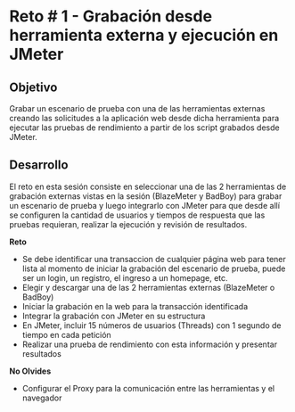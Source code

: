 # Reto # 1 - Grabación desde herramienta externa y ejecución en JMeter

## Objetivo

Grabar un escenario de prueba con una de las herramientas externas creando las solicitudes a la aplicación web desde dicha herramienta para ejecutar las pruebas de rendimiento a partir de los script grabados desde JMeter.


## Desarrollo

El reto en esta sesión consiste en seleccionar una de las 2 herramientas de grabación externas vistas en la sesión (BlazeMeter y BadBoy) para grabar un escenario de prueba y luego integrarlo con JMeter para que desde allí se configuren la cantidad de usuarios y tiempos de respuesta que las pruebas requieran, realizar la ejecución y revisión de resultados.

**Reto**

* Se debe identificar una transaccion de cualquier página web para tener lista al momento de iniciar la grabación del escenario de prueba, puede ser un login, un registro, el ingreso a un homepage, etc.
* Elegir y descargar una de las 2 herramientas externas (BlazeMeter o BadBoy) 
* Iniciar la grabación en la web para la transacción identificada
* Integrar la grabación con JMeter en su estructura
* En JMeter, incluir 15 números de usuarios (Threads) con 1 segundo de tiempo en cada petición
* Realizar una prueba de rendimiento con esta información y presentar resultados

**No Olvides**

* Configurar el Proxy para la comunicación entre las herramientas y el navegador 
